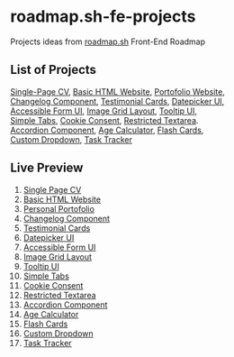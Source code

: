 # roadmap.sh-fe-projects
Projects ideas from [roadmap.sh](https://roadmap.sh/) Front-End Roadmap
## List of Projects
[Single-Page CV](https://roadmap.sh/projects/single-page-cv), [Basic HTML Website](https://roadmap.sh/projects/basic-html-website), [Portofolio Website](https://roadmap.sh/projects/portfolio-website), \
[Changelog Component](https://roadmap.sh/projects/changelog-component), [Testimonial Cards](https://roadmap.sh/projects/testimonial-cards), [Datepicker UI](https://roadmap.sh/projects/datepicker-ui), \
[Accessible Form UI](https://roadmap.sh/projects/accessible-form-ui), [Image Grid Layout](https://roadmap.sh/projects/image-grid), [Tooltip UI](https://roadmap.sh/projects/tooltip-ui), \
[Simple Tabs](https://roadmap.sh/projects/simple-tabs), [Cookie Consent](https://roadmap.sh/projects/cookie-consent), [Restricted Textarea](https://roadmap.sh/projects/restricted-textarea). \
[Accordion Component](https://roadmap.sh/projects/accordion), [Age Calculator](https://roadmap.sh/projects/age-calculator), [Flash Cards](https://roadmap.sh/projects/flash-cards), \
[Custom Dropdown](https://roadmap.sh/projects/custom-dropdown), [Task Tracker](https://roadmap.sh/projects/task-tracker-js)

## Live Preview
1. [Single Page CV](https://reyfaldy.github.io/roadmap.sh-fe-projects/01-Single%20Page%20CV/)
2. [Basic HTML Website](https://reyfaldy.github.io/roadmap.sh-fe-projects/02-Basic%20HTML%20Website/)
3. [Personal Portofolio](https://reyfaldy.github.io/roadmap.sh-fe-projects/03-Personal%20Portofolio/)
4. [Changelog Component](https://reyfaldy.github.io/roadmap.sh-fe-projects/04-Changelog%20Component/)
5. [Testimonial Cards](https://reyfaldy.github.io/roadmap.sh-fe-projects/05-Testimonial%20Cards/)
6. [Datepicker UI](https://reyfaldy.github.io/roadmap.sh-fe-projects/06-Datepicker%20UI/)
7. [Accessible Form UI](https://reyfaldy.github.io/roadmap.sh-fe-projects/07-Accessible%20Form%20UI/)
8. [Image Grid Layout](https://reyfaldy.github.io/roadmap.sh-fe-projects/08-Image%20Grid%20Layout/)
9. [Tooltip UI](https://reyfaldy.github.io/roadmap.sh-fe-projects/09-Tooltip%20UI/)
10. [Simple Tabs](https://reyfaldy.github.io/roadmap.sh-fe-projects/10-Simple%20Tabs/)
11. [Cookie Consent](https://reyfaldy.github.io/roadmap.sh-fe-projects/11-Cookie%20Consent/)
12. [Restricted Textarea](https://reyfaldy.github.io/roadmap.sh-fe-projects/12-Restricted%20Textarea/)
13. [Accordion Component](https://reyfaldy.github.io/roadmap.sh-fe-projects/13-Accordion%20Component)
14. [Age Calculator](https://reyfaldy.github.io/roadmap.sh-fe-projects/14-Age%20Calculator/)
15. [Flash Cards](https://reyfaldyflashcards.netlify.app/)
16. [Custom Dropdown](https://reyfaldy.github.io/roadmap.sh-fe-projects/16-Custom%20Dropdown/)
17. [Task Tracker](https://reyfaldy.github.io/roadmap.sh-fe-projects/17-Task%20Tracker/)
